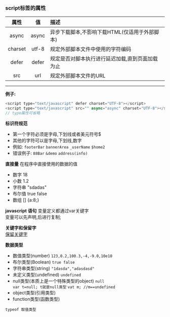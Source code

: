 ### script标签的属性  
属性 | 值 | 描述
:----:|:----:|:----
async | async | 异步下载脚本,不影响下载HTML(仅适用于外部脚本)
charset |utf-8 | 规定外部脚本文件中使用的字符编码
defer | defer | 规定是否对脚本执行进行延迟加载,直到页面加载为止
src | url |规定外部脚本文件的URL
----
**例子:**
```javascript
<script type="text/javascript" defer charset="UTF-8"></script>
<script type="text/javascript" src="" async="async" charset="UTF-8"></script>
// type属性可省略
```

**标识符规范**
* 第一个字符必须是字母,下划线或者美元符号$  
* 其他的字符可以是字母,下划线,数字  
* 例如:
`footerBar`  `bannerArea` `_userName` `$home2`
* 错误例子:
`88Bar` `&demo` `address(info)`

**直接量**
在程序中直接使用的数据的值  
* 数字  18
* 小数  1.2
* 字符串  "sdadas"
* 布尔值  true false
* 数组 \[\]  \{a\:8\;\}

**javascript 语句**
变量定义都通过var关键字  
变量可以先声明,后进行复制;

**关键字和保留字**  
[保留关键字](http://www.runoob.com/js/js-reserved.html)

**数据类型**
* 数值类型(number)
`123,0.2,100.3,-4,-9.0,10e10`
* 布尔类型(Boolean)
`true false`
* 字符串类型(string)
`"1dasda","adasdasd"`
* 未定义类型(undefined)
`undefined`
* null类型(本质上是一个特殊类型的object)
`null`  
`var t=null; t就是null类型`
`vat m; //m==undefined`
* object类型(引用类型)
* function类型(函数类型)
  
`typeof 取值类型`